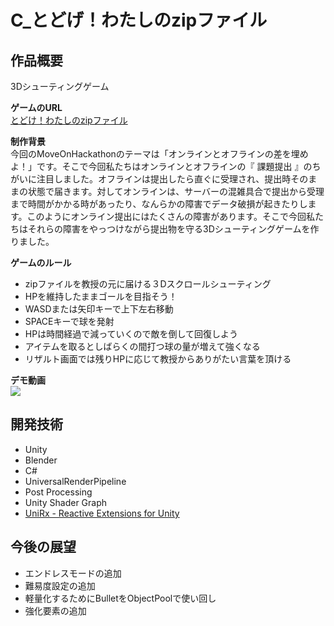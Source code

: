 # C_とどげ！わたしのzipファイル
## 作品概要
3Dシューティングゲーム

**ゲームのURL**<br>
[とどけ！わたしのzipファイル](https://unityroom.com/games/zip)

**制作背景**<br>
今回のMoveOnHackathonのテーマは「オンラインとオフラインの差を埋めよ！」です。そこで今回私たちはオンラインとオフラインの『 課題提出 』のちがいに注目しました。オフラインは提出したら直ぐに受理され、提出時そのままの状態で届きます。対してオンラインは、サーバーの混雑具合で提出から受理まで時間がかかる時があったり、なんらかの障害でデータ破損が起きたりします。このようにオンライン提出にはたくさんの障害があります。そこで今回私たちはそれらの障害をやっつけながら提出物を守る3Dシューティングゲームを作りました。

**ゲームのルール**
- zipファイルを教授の元に届ける３Dスクロールシューティング
- HPを維持したままゴールを目指そう！
- WASDまたは矢印キーで上下左右移動
- SPACEキーで球を発射
- HPは時間経過で減っていくので敵を倒して回復しよう
- アイテムを取るとしばらくの間打つ球の量が増えて強くなる
- リザルト画面では残りHPに応じて教授からありがたい言葉を頂ける

**デモ動画**<br>
[![](https://img.youtube.com/vi/5iPF6cShoNA/0.jpg)](https://www.youtube.com/watch?v=5iPF6cShoNA)

## 開発技術
- Unity
- Blender
- C#
- UniversalRenderPipeline
- Post Processing
- Unity Shader Graph
- [UniRx - Reactive Extensions for Unity](https://assetstore.unity.com/packages/tools/integration/unirx-reactive-extensions-for-unity-17276)

## 今後の展望
- エンドレスモードの追加
- 難易度設定の追加
- 軽量化するためにBulletをObjectPoolで使い回し
- 強化要素の追加
